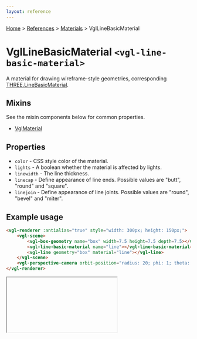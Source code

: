 ```yaml
---
layout: reference
---
```

[Home](..) &gt; [References](.) &gt; [Materials](.#materials) &gt; VglLineBasicMaterial
# VglLineBasicMaterial `<vgl-line-basic-material>`
A material for drawing wireframe-style geometries, corresponding [THREE.LineBasicMaterial](https://threejs.org/docs/index.html#api/materials/LineBasicMaterial).
## Mixins
See the mixin components below for common properties.
* [VglMaterial](vgl-material)

## Properties
* `color` - CSS style color of the material.
* `lights` - A boolean whether the material is affected by lights.
* `linewidth` - The line thickness.
* `linecap` - Define appearance of line ends. Possible values are "butt", "round" and "square".
* `linejoin` - Define appearance of line joints. Possible values are "round", "bevel" and "miter".

## Example usage
```html
<vgl-renderer :antialias="true" style="width: 300px; height: 150px;">
    <vgl-scene>
        <vgl-box-geometry name="box" width=7.5 height=7.5 depth=7.5></vgl-box-geometry>
        <vgl-line-basic-material name="line"></vgl-line-basic-material>
        <vgl-line geometry="box" material="line"></vgl-line>
    </vgl-scene>
    <vgl-perspective-camera orbit-position="radius: 20; phi: 1; theta: 1;"></vgl-perspective-camera>
</vgl-renderer>
```
<div class="vgl-example"><iframe class="vgl-example__content" srcdoc="
    <style>
        body {
            margin: 0;
            overflow: hidden;
        }
        .vgl-canvas {
            height: 100vh;
        }
    </style>
    <vgl-renderer :antialias='true' class='vgl-canvas'>
        <vgl-scene>
            <vgl-box-geometry name='box' width=7.5 height=7.5 depth=7.5></vgl-box-geometry>
            <vgl-line-basic-material name='line'></vgl-line-basic-material>
            <vgl-line geometry='box' material='line'></vgl-line>
        </vgl-scene>
        <vgl-perspective-camera orbit-position='radius: 20; phi: 1; theta: 1;'></vgl-perspective-camera>
    </vgl-renderer>
    <script src='https://unpkg.com/vue/dist/vue.min.js'></script>
    <script src='https://unpkg.com/three/build/three.min.js'></script>
    <script src='../js/vue-gl.js'></script>
    <script>
        Object.keys(VueGL).forEach(function(name) {
            Vue.component(name, VueGL[name]);
        });
        const vm = new Vue({
            el: '.vgl-canvas'
        });
    </script>
"></iframe></div>
<script src="https://unpkg.com/srcdoc-polyfill@1.0.0/srcdoc-polyfill.min.js"></script>
